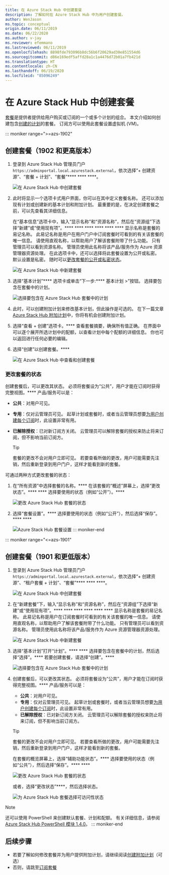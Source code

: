 ```yaml
---
title: 在 Azure Stack Hub 中创建套餐
description: 了解如何在 Azure Stack Hub 中为用户创建套餐。
author: WenJason
ms.topic: conceptual
origin.date: 06/11/2019
ms.date: 06/22/2020
ms.author: v-jay
ms.reviewer: efemmano
ms.lastreviewed: 06/11/2019
ms.openlocfilehash: 8898fde793096b8dc56b6f20629ad30e851554d6
ms.sourcegitcommit: d86e169edf5affd28a1c1a4476d72b01a7fb421d
ms.translationtype: HT
ms.contentlocale: zh-CN
ms.lasthandoff: 06/19/2020
ms.locfileid: "85096249"
---
```

# <a name="create-an-offer-in-azure-stack-hub"></a>在 Azure Stack Hub 中创建套餐

[套餐](azure-stack-overview.md)是提供者提供给用户购买或订阅的一个或多个计划的组合。 本文介绍如何创建包含[创建的计划](azure-stack-create-plan.md)的套餐。 订阅方可以使用此套餐设置虚拟机 (VM)。

::: moniker range=">=azs-1902"
## <a name="create-an-offer-1902-and-later"></a>创建套餐（1902 和更高版本）

1. 登录到 Azure Stack Hub 管理员门户`https://adminportal.local.azurestack.external`，依次选择“+ 创建资源”、“套餐 + 计划”、“套餐”**** **** ****。

   ![在 Azure Stack Hub 中创建套餐](media/azure-stack-create-offer/offers.png)

2. 此时将显示一个选项卡式用户界面，你可以在其中定义套餐名称。 还可以添加现有计划或创建新的基本计划和附加计划。 最重要的是，在决定创建套餐之前，可以先查看其详细信息。

   在“基本信息”选项卡中，输入“显示名称”和“资源名称”，然后在“资源组”下选择“新建”或“使用现有项”。**** **** **** **** **** **** 显示名称是套餐的易记名称。 此易记名称是用户在用户门户中订阅套餐时可看到的有关该套餐的唯一信息。 请使用直观名称，以帮助用户了解该套餐附带了什么功能。 只有管理员可以看到资源名称。 管理员使用此名称将该产品/服务作为 Azure 资源管理器资源处理。 在此选项卡中，还可以选择将此套餐设置为公开或私密。 默认设置是私密。 随时可以[更改套餐的公开或私密状态](#change-the-state-of-an-offer)。

   ![在 Azure Stack Hub 中新建套餐](media/azure-stack-create-offer/new-offer.png)
  
3. 选择“基本计划”**** 选项卡或单击“下一步:**** 基本计划 >”按钮。 选择要包含在套餐中的计划。

   ![选择要包含在 Azure Stack Hub 套餐中的计划](media/azure-stack-create-offer/select-plan.png)

4. 此时，可以创建附加计划来修改基本计划，但此操作是可选的。 在下一篇文章 [Azure Stack Hub 附加计划](create-add-on-plan.md)中，你将有机会创建附加计划。

5. 选择“查看 + 创建”选项卡。**** 查看套餐摘要，确保所有值正确。 在界面中可以逐个展开所选计划中的配额，以查看计划中每个配额的详细信息。 你也可以返回进行任何必要的编辑。

6. 选择“创建”以创建套餐。****

   ![在 Azure Stack Hub 中查看和创建套餐](media/azure-stack-create-offer/review-offer.png)

### <a name="change-the-state-of-an-offer"></a>更改套餐的状态

创建套餐后，可以更改其状态。 必须将套餐设为“公共”，用户才能在订阅时获得完整视图。**** 产品/服务可以是：

- **公共**：对用户可见。
- **专用**：仅对云管理员可见。 起草计划或套餐时，或者当云管理员想要[为用户创建每个订阅](azure-stack-subscribe-plan-provision-vm.md#create-a-subscription-as-a-cloud-operator)时，此设置非常有用。
- **已解除授权**：已对新订阅方关闭。 云管理员可以解除套餐的授权来防止将来订阅，但不影响当前订阅方。

  > [!TIP]  
  > 套餐的更改不会对用户立即可见。 若要查看所做的更改，用户可能需要先注销，然后重新登录到用户门户，这样才能看到新的套餐。

可通过两种方式更改套餐的状态：

1. 在“所有资源”中选择套餐的名称。**** 在该套餐的“概述”屏幕上，选择“更改状态”。**** **** 选择要使用的状态（例如“公开”）。****

   ![更改 Azure Stack Hub 套餐的状态](media/azure-stack-create-offer/change-state.png)

2. 选择“套餐设置”。**** 选择要使用的状态（例如“公开”），然后选择“保存”。**** ****

   ![Azure Stack Hub 套餐设置](media/azure-stack-create-offer/offer-settings.png)
::: moniker-end

::: moniker range="<=azs-1901"
## <a name="create-an-offer-1901-and-earlier"></a>创建套餐（1901 和更低版本）

1. 登录到 Azure Stack Hub 管理员门户`https://adminportal.local.azurestack.external`，依次选择“+ 创建资源”、“租户套餐 + 计划”、“套餐”**** **** ****。

   ![在 Azure Stack Hub 中创建套餐](media/azure-stack-create-offer/image01.png)
  
2. 在“新建套餐”下，输入“显示名称”和“资源名称”，然后在“资源组”下选择“新建”或“使用现有项”。**** **** **** **** **** **** 显示名称是套餐的易记名称。 此易记名称是用户在订阅套餐时可看到的有关该套餐的唯一信息。 请使用直观名称，以帮助用户了解该套餐附带了什么功能。 只有管理员可以看到资源名称。 管理员使用此名称将该产品/服务作为 Azure 资源管理器资源处理。

   ![在 Azure Stack Hub 中新建套餐](media/azure-stack-create-offer/image01a.png)
  
3. 选择“基本计划”打开“计划”。**** **** 选择要包含在套餐中的计划，然后选择“选择”。**** 若要创建套餐，请选择“创建”。****

   ![选择要包含在 Azure Stack Hub 套餐中的计划](media/azure-stack-create-offer/image02.png)
  
4. 创建套餐后，可以更改其状态。 必须将套餐设为“公共”，用户才能在订阅时获得完整视图。**** 产品/服务可以是：

   - **公共**：对用户可见。
   - **专用**：仅对云管理员可见。 起草计划或套餐时，或者当云管理员想要[为用户创建每个订阅](azure-stack-subscribe-plan-provision-vm.md#create-a-subscription-as-a-cloud-operator)时，此设置非常有用。
   - **已解除授权**：已对新订阅方关闭。 云管理员可以解除套餐的授权来防止将来订阅，但不影响当前订阅方。

   > [!TIP]  
   > 套餐的更改不会对用户立即可见。 若要查看所做的更改，用户可能需要先注销，然后重新登录到用户门户，这样才能看到新的套餐。

   在套餐的概览屏幕上，选择“辅助功能状态”。**** 选择要使用的状态（例如“公共”），然后选择“保存”。**** ****

     ![更改 Azure Stack Hub 套餐的状态](media/azure-stack-create-offer/change-stage-1807.png)

     或者，选择“更改状态”****，然后选择状态。

    ![为 Azure Stack Hub 套餐选择可访问性状态](media/azure-stack-create-offer/change-stage-select-1807.png)

> [!NOTE]
> 还可以使用 PowerShell 来创建默认套餐、计划和配额。 有关详细信息，请参阅 [Azure Stack Hub PowerShell 模块 1.4.0](https://docs.microsoft.com/powershell/azure/azure-stack/overview?view=azurestackps-1.4.0)。
::: moniker-end

## <a name="next-steps"></a>后续步骤

- 若要了解如何修改套餐并为用户提供附加计划，请继续阅读[创建附加计划](create-add-on-plan.md)（可选）
- 否则，请跳至[订阅套餐](azure-stack-subscribe-plan-provision-vm.md)